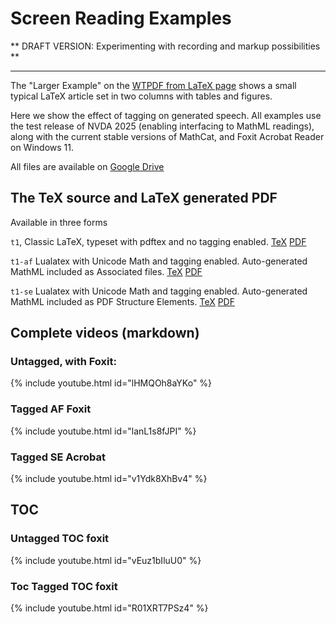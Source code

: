 
# Screen Reading Examples


** DRAFT VERSION: Experimenting with recording and markup possibilities **

---

The "Larger Example" on the [WTPDF from LaTeX page](https://latex3.github.io/tagging-project/documentation/wtpdf-from-latex#a-larger-example)
shows a small typical LaTeX article set in two columns with tables and figures.

Here we show the effect of tagging on generated speech. All examples
use the test release of NVDA 2025 (enabling interfacing to MathML
readings), along with the current stable versions of MathCat, and Foxit
Acrobat Reader on Windows 11.

All files are available on [Google Drive](https://drive.google.com/drive/folders/1hN19CVsWrChMxJLOSuGE7cv6Hy5ifZ7S?usp=sharing)



## The TeX source and LaTeX generated PDF

Available in three forms

`t1`, Classic LaTeX, typeset with pdftex and no tagging enabled.
[TeX](https://drive.google.com/file/d/1e-RD0C94hhoC9MyaXACqfwHJPqfhGLy7/view?usp=sharing)
[PDF](https://drive.google.com/file/d/1xSQc9mI41Vfblw2dJH_E1KTaSBdoPw6S/view?usp=drive_link)

`t1-af` Lualatex with Unicode Math and tagging enabled. Auto-generated MathML included as Associated files.
[TeX](https://drive.google.com/file/d/1VOcJdZuuLE0D6PqbtDd6gfIsTh5kyjqS/view?usp=drive_link)
[PDF](https://drive.google.com/file/d/16dUVtSZ2ToIsxyrQQ0D2-HCmGCgL3G41/view?usp=drive_link)

`t1-se`  Lualatex with Unicode Math and tagging enabled. Auto-generated MathML included as PDF Structure Elements.
[TeX](https://drive.google.com/file/d/1G2F3ObXlLfX6wQZqLJ7P2smbs--Q65kc/view?usp=drive_link)
[PDF](https://drive.google.com/file/d/17uJ7cIHkiTqr5HkPS3l0kmyvA4iW5HGA/view?usp=drive_link)






## Complete videos (markdown)

### Untagged, with Foxit:


{% include youtube.html id="lHMQOh8aYKo" %}


### Tagged AF Foxit

{% include youtube.html id="lanL1s8fJPI" %}


### Tagged SE Acrobat

{% include youtube.html id="v1Ydk8XhBv4" %}



## TOC

### Untagged TOC foxit

{% include youtube.html id="vEuz1bIluU0" %}

### Toc Tagged TOC foxit

{% include youtube.html id="R01XRT7PSz4" %}

